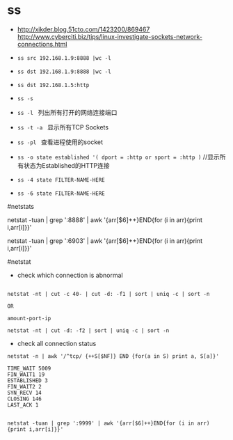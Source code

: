 # ss

* <http://xikder.blog.51cto.com/1423200/869467> <http://www.cyberciti.biz/tips/linux-investigate-sockets-network-connections.html>

* `ss src 192.168.1.9:8888 |wc -l`
* `ss dst 192.168.1.9:8888 |wc -l`
* `ss dst 192.168.1.5:http `
* `ss -s`
* `ss -l ` 列出所有打开的网络连接端口
* `ss -t -a ` 显示所有TCP Sockets  
* `ss -pl ` 查看进程使用的socket
* `ss -o state established '( dport = :http or sport = :http )` //显示所有状态为Established的HTTP连接
* `ss -4 state FILTER-NAME-HERE `
* `ss -6 state FILTER-NAME-HERE  `

#netstats



netstat -tuan | grep ':8888' | awk '{arr[$6]++}END{for (i in arr){print i,arr[i]}}'


netstat -tuan | grep ':6903' | awk '{arr[$6]++}END{for (i in arr){print i,arr[i]}}'



#netstat
* check which connection is abnormal

```

netstat -nt | cut -c 40- | cut -d: -f1 | sort | uniq -c | sort -n

OR

amount-port-ip

netstat -nt | cut -d: -f2 | sort | uniq -c | sort -n

```

* check all connection status


```
netstat -n | awk '/^tcp/ {++S[$NF]} END {for(a in S) print a, S[a]}' 

TIME_WAIT 5009
FIN_WAIT1 19
ESTABLISHED 3
FIN_WAIT2 2
SYN_RECV 14
CLOSING 146
LAST_ACK 1


netstat -tuan | grep ':9999' | awk '{arr[$6]++}END{for (i in arr){print i,arr[i]}}'

```

